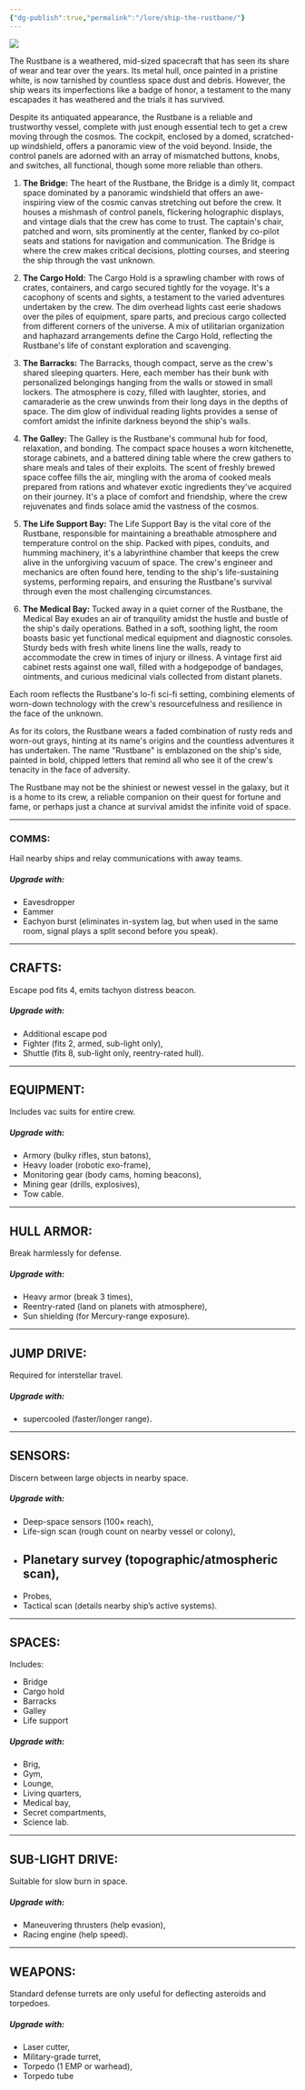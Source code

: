 ```yaml
---
{"dg-publish":true,"permalink":"/lore/ship-the-rustbane/"}
---
```


![](https://i.imgur.com/LVxrxcb.png)

The Rustbane is a weathered, mid-sized spacecraft that has seen its share of wear and tear over the years. Its metal hull, once painted in a pristine white, is now tarnished by countless space dust and debris. However, the ship wears its imperfections like a badge of honor, a testament to the many escapades it has weathered and the trials it has survived.

Despite its antiquated appearance, the Rustbane is a reliable and trustworthy vessel, complete with just enough essential tech to get a crew moving through the cosmos. The cockpit, enclosed by a domed, scratched-up windshield, offers a panoramic view of the void beyond. Inside, the control panels are adorned with an array of mismatched buttons, knobs, and switches, all functional, though some more reliable than others.

1. **The Bridge:** The heart of the Rustbane, the Bridge is a dimly lit, compact space dominated by a panoramic windshield that offers an awe-inspiring view of the cosmic canvas stretching out before the crew. It houses a mishmash of control panels, flickering holographic displays, and vintage dials that the crew has come to trust. The captain's chair, patched and worn, sits prominently at the center, flanked by co-pilot seats and stations for navigation and communication. The Bridge is where the crew makes critical decisions, plotting courses, and steering the ship through the vast unknown.
    
2. **The Cargo Hold:** The Cargo Hold is a sprawling chamber with rows of crates, containers, and cargo secured tightly for the voyage. It's a cacophony of scents and sights, a testament to the varied adventures undertaken by the crew. The dim overhead lights cast eerie shadows over the piles of equipment, spare parts, and precious cargo collected from different corners of the universe. A mix of utilitarian organization and haphazard arrangements define the Cargo Hold, reflecting the Rustbane's life of constant exploration and scavenging.
    
3. **The Barracks:** The Barracks, though compact, serve as the crew's shared sleeping quarters. Here, each member has their bunk with personalized belongings hanging from the walls or stowed in small lockers. The atmosphere is cozy, filled with laughter, stories, and camaraderie as the crew unwinds from their long days in the depths of space. The dim glow of individual reading lights provides a sense of comfort amidst the infinite darkness beyond the ship's walls.
    
4. **The Galley:** The Galley is the Rustbane's communal hub for food, relaxation, and bonding. The compact space houses a worn kitchenette, storage cabinets, and a battered dining table where the crew gathers to share meals and tales of their exploits. The scent of freshly brewed space coffee fills the air, mingling with the aroma of cooked meals prepared from rations and whatever exotic ingredients they've acquired on their journey. It's a place of comfort and friendship, where the crew rejuvenates and finds solace amid the vastness of the cosmos.
    
5. **The Life Support Bay:** The Life Support Bay is the vital core of the Rustbane, responsible for maintaining a breathable atmosphere and temperature control on the ship. Packed with pipes, conduits, and humming machinery, it's a labyrinthine chamber that keeps the crew alive in the unforgiving vacuum of space. The crew's engineer and mechanics are often found here, tending to the ship's life-sustaining systems, performing repairs, and ensuring the Rustbane's survival through even the most challenging circumstances.
    
6. **The Medical Bay:** Tucked away in a quiet corner of the Rustbane, the Medical Bay exudes an air of tranquility amidst the hustle and bustle of the ship's daily operations. Bathed in a soft, soothing light, the room boasts basic yet functional medical equipment and diagnostic consoles. Sturdy beds with fresh white linens line the walls, ready to accommodate the crew in times of injury or illness. A vintage first aid cabinet rests against one wall, filled with a hodgepodge of bandages, ointments, and curious medicinal vials collected from distant planets. 

Each room reflects the Rustbane's lo-fi sci-fi setting, combining elements of worn-down technology with the crew's resourcefulness and resilience in the face of the unknown.

As for its colors, the Rustbane wears a faded combination of rusty reds and worn-out grays, hinting at its name's origins and the countless adventures it has undertaken. The name "Rustbane" is emblazoned on the ship's side, painted in bold, chipped letters that remind all who see it of the crew's tenacity in the face of adversity.

The Rustbane may not be the shiniest or newest vessel in the galaxy, but it is a home to its crew, a reliable companion on their quest for fortune and fame, or perhaps just a chance at survival amidst the infinite void of space.

-----------------------------------
### COMMS: 
Hail nearby ships and relay communications with away teams. 

##### Upgrade with:
- Eavesdropper
- Eammer
- Eachyon burst (eliminates in-system lag, but when used in the same room, signal plays a split  second before you speak).
-------------------------------
## CRAFTS: 
Escape pod fits 4, emits tachyon distress beacon. 

##### Upgrade with:
- Additional escape pod
- Fighter (fits 2, armed, sub-light only), 
- Shuttle (fits 8, sub-light only, reentry-rated hull).
-------------------------------
## EQUIPMENT: 
Includes vac suits for entire crew. 

##### Upgrade with:
- Armory (bulky rifles, stun batons), 
- Heavy loader (robotic exo-frame), 
- Monitoring gear (body cams, homing beacons), 
- Mining gear (drills, explosives), 
- Tow cable.
-------------------------------
## HULL ARMOR: 
Break harmlessly for defense. 

##### Upgrade with:
- Heavy armor (break 3 times), 
- Reentry-rated (land on planets with atmosphere), 
- Sun shielding (for Mercury-range exposure).
-------------------------------
## JUMP DRIVE: 
Required for interstellar travel. 

##### Upgrade with:
- supercooled (faster/longer range).
-------------------------------
## SENSORS: 
Discern between large objects in nearby space. 

##### Upgrade with: 
- Deep-space sensors (100× reach), 
- Life-sign scan (rough count on nearby vessel or colony), 
- ## Planetary survey (topographic/atmospheric scan), 
- Probes, 
- Tactical scan (details nearby ship’s active systems).
-------------------------------
## SPACES: 
Includes:

- Bridge
- Cargo hold
- Barracks
- Galley
- Life support

##### Upgrade with:
- Brig, 
- Gym, 
- Lounge, 
- Living quarters, 
- Medical bay, 
- Secret compartments, 
- Science lab.
-------------------------------
## SUB-LIGHT DRIVE: 
Suitable for slow burn in space. 

##### Upgrade with:
- Maneuvering thrusters (help evasion),
- Racing engine (help speed).
-------------------------------
## WEAPONS: 
Standard defense turrets are only useful for deflecting asteroids and torpedoes. 

##### Upgrade with:
- Laser cutter, 
- Military-grade turret, 
- Torpedo (1 EMP or warhead), 
- Torpedo tube